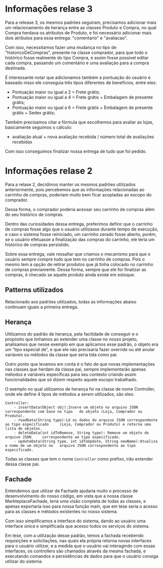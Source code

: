 # Informações relase 3

Para a release 3, os mesmos padrões seguiram, precisamos adicionar mais um relacionamento de herança entre as classes Produto e Compra, no qual Compra herdava os atributos de Produto, e foi necessário adicionar
mais dois atributos para essa entrega: "comentario" e "avaliacao".

Com isso, necessitamos fazer uma mudança no tipo de "historicoDeCompras", presente na classe comprador, para que todo o histórico fosse realmente do tipo Compra, e assim fosse possível editar cada compra, passando
um comentário e uma avaliação para a compra destinada.

É interessante notar que adicionamos também a pontuação do usuário e baseado nisso ele conseguia três tipos diferentes de benefícios, entre eles:
* Pontuação maior ou igual a 2 = Frete grátis;
* Pontuação maior ou igual a 4 = Frete grátis + Embalagem de presente grátis;
* Pontuação maior ou igual a 6 = Frete grátis + Embalagem de presente grátis + Sedex grátis;

Também precisamos citar a fórmula que escolhemos para avaliar as lojas, basicamente seguimos o cálculo:
* avaliação atual + nova avaliação recebida / número total de avaliações recebidas

Com isso conseguimos finalizar nossa entrega de tudo que foi pedido.

# Informações relase 2

Para a relase 2, decidimos manter os mesmos padrões utilizados anteriormente, pois percebemos que as informações relacionadas ao carrinho de compras, poderiam muito bem ficar acopladas ao escopo do comprador.

Dessa forma, o comprador poderia acessar seu carrinho de compras além do seu histórico de compras.

Dentro das curiosidades dessa entrega, preferimos definir que o carrinho de compras fosse algo que o usuário utilizasse durante tempo de execução, e caso o sistema fosse reiniciado, um carrinho zerado fosse aberto,
porém, se o usuário efetuasse a finalização das compras do carrinho, ele teria um histórico de compras persistido.

Sobre essa entrega, vale ressaltar que criamos o mecanismo para que o usuário sempre compre tudo que tem no carrinho de compras. Pois o mesmo tem a opção de retirar produtos que já tinha colocado no carrinho de compras
previamente. Dessa forma, sempre que ele for finalizar as compras, é checado se aquele produto ainda existe em estoque.

## Patterns utilizados

Relacionado aos padrões utilizados, todas as informações abaixo continuam iguais a primeira entrega.

## Herança

Utilizamos do padrão de herança, pela facilidade de conseguir e o propósito que tínhamos ao extender uma classe no nosso projeto, analisamos que nesse exemplo em que aplicamos esse padrão, o objeto era um “tipo especial de”, e que ele não precisaria fazer override ou até anular variáveis ou métodos da classe que seria tida como pai.

Outro ponto que levamos em conta é o fato de que novas implementações nas classes que herdam da classe pai, sempre implementarão apenas métodos e variáveis específicas para seu contexto criando assim funcionalidades que só dizem respeito aquele escopo trabalhado.

O exemplo no qual utilizamos de herança foi na classe de nome Controller, onde ele define 4 tipos de métodos a serem utilizados, são eles:


    Controller:
        - insertData(Object obj):Insere um objeto no arquivo JSON correspondente com base no tipo 	do objeto (Loja, Comprador ou Produto). 
        - readData(String type):Lê os dados do arquivo JSON correspondente ao tipo especificado 	(Loja, Comprador ou Produto) e retorna uma lista de objetos. 
        - deleteData(int idToRemove, String type): Remove um objeto do arquivo JSON 	correspondente ao tipo especificado. 
        - updateData(String type, int idToUpdate, String newName):Atualiza o nome de um objeto no 	arquivo JSON correspondente ao tipo especificado. 


Todas as classes que tem o nome `Controller` como prefixo, irão extender dessa classe pai.

## Fachade

Entendemos que utilizar de Fachade ajudaria muito o processo de desenvolvimento do nosso código, em vista que a nossa classe MarkteplaceFachade, teria uma visão completa de todas as classes, e apenas exportaria isso para nossa função main, que em tese seria o acesso para as classes e métodos existentes no nosso sistema.

Com isso simplificamos a interface do sistema, dando ao usuário uma interface única e simplificada que acesso todos os serviços do sistema.

Em tese, com a utilização desse padrão, temos a fachada recebendo requisições e solicitações, nas quais ela própria retorna novas interfaces para o usuário utilizar, e a medida que o usuário vai interagindo com essas interfaces, os controllers são chamados através da mesma fachada, e executando comandos e persistências de dados para que o usuário consiga utilizar do sistema.